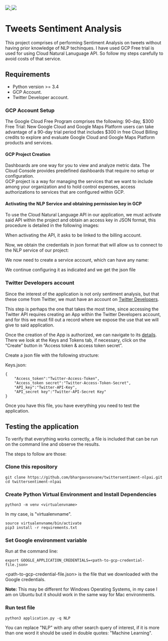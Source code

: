 <p>
  <a href="https://www.linkedin.com/in/bhargav-sonvane" target="_blank">
   <img src="https://img.shields.io/badge/linkedin-%230077B5.svg?&style=for-the-badge&logo=linkedin&logoColor=white">
 </a>
  <a href="https://opensource.org/licenses/MIT" target="_blank">
   <img src="https://img.shields.io/badge/License-MIT-yellow.svg?&style=for-the-badge&logoColor=white">
 </a>
</p>

# Tweets Sentiment Analysis

This project comprises of performing Sentiment Analysis on tweets without having prior knowledge of NLP techinques.
I have used GCP Free trial is used for using Cloud Natural Lanuguage API. So follow my steps carefully to avoid costs of that service. 


## Requirements

- Python version >= 3.4
- GCP Account.
- Twitter Developer account.


### GCP Account Setup

The Google Cloud Free Program comprises the following: 90-day, $300 Free Trial: New Google Cloud and Google Maps Platform users can take advantage of a 90-day trial period that includes $300 in free Cloud Billing credits to explore and evaluate Google Cloud and Google Maps Platform products and services.

#### GCP Project Creation

Dashboards are one way for you to view and analyze metric data. The Cloud Console provides predefined dashboards that require no setup or configuration.  
GCP project is a way for managing the services that we want to include among your organization and to hold control expenses, access authorizations to services that are configured within GCP.


#### Activating the NLP Service and obtaining permission key in GCP

To use the Cloud Natural Language API in our application, we must activate said API within the project and obtain an access key in JSON format, this procedure is detailed in the following images:

When activating the API, it asks to be linked to the billing account.

Now, we obtain the credentials in json format that will allow us to connect to the NLP service of our project:

We now need to create a service account, which can have any name:

We continue configuring it as indicated and we get the json file


### Twitter Developers account

Since the interest of the application is not only sentiment analysis, but that these come from Twitter, we must have an account on [Twitter Developers](https://developer.twitter.com/en).

This step is perhaps the one that takes the most time, since accessing the Twitter API requires creating an App within the Twitter Developers account, and for this we must fill out a record where we expose the use that we will give to said application.

Once the creation of the App is authorized, we can navigate to its  [details](https://developer.twitter.com/en/apps). There we look at the Keys and Tokens tab, if necessary, click on the “Create” button in “Access token & access token secret”.


Create a json file with the following structure:

Keys.json:

```
{
    "Access_token":"Twitter-Access-Token",
    "Access_token secret":"Twitter-Access-Token-Secret",
    "API_key":"Twitter-API-Key",
    "API_secret key":"Twitter-API-Secret Key"
}
```

Once you have this file, you have everything you need to test the application.
## Testing the application

To verify that everything works correctly, a file is included that can be run on the command line and observe the results.

The steps to follow are those:

### Clone this repository

```
git clone https://github.com/bhargavsonvane/twittersentiment-nlpai.git
cd twittersentiment-nlpai
```

### Create Python Virtual Environment and Install Dependencies

```
python3 -m venv <virtualenvname>
```

In my case, <any name> is "virtualenvname".

```
source virtualenvname/bin/activate
pip3 install -r requirements.txt
```

### Set Google environment variable

Run at the command line:

```
export GOOGLE_APPLICATION_CREDENTIALS=<path-to-gcp-credential-file.json>
```

<path-to-gcp-credential-file.json> is the file that we downloaded with the Google credentials.

**Note:** This may be different for Windows Operating Systems, in my case I am on Ubuntu but it should work in the same way for Mac environments.

### Run test file

```
python3 application.py -q NLP
```

You can replace "NLP" with any other search query of interest, if it is more than one word it should be used in double quotes: "Machine Learning".
